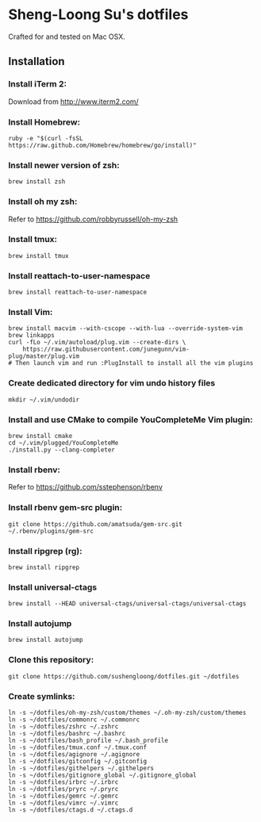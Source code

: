 Sheng-Loong Su's dotfiles
=========================

Crafted for and tested on Mac OSX. 

## Installation

### Install iTerm 2:
Download from http://www.iterm2.com/

### Install Homebrew:
```
ruby -e "$(curl -fsSL https://raw.github.com/Homebrew/homebrew/go/install)"
```

### Install newer version of zsh:
```
brew install zsh
```

### Install oh my zsh:
Refer to https://github.com/robbyrussell/oh-my-zsh

### Install tmux:
```
brew install tmux
```

### Install reattach-to-user-namespace
```
brew install reattach-to-user-namespace
```

### Install Vim:
```
brew install macvim --with-cscope --with-lua --override-system-vim
brew linkapps
curl -fLo ~/.vim/autoload/plug.vim --create-dirs \
    https://raw.githubusercontent.com/junegunn/vim-plug/master/plug.vim
# Then launch vim and run :PlugInstall to install all the vim plugins
```

### Create dedicated directory for vim undo history files
```
mkdir ~/.vim/undodir
```

### Install and use CMake to compile YouCompleteMe Vim plugin:
```
brew install cmake
cd ~/.vim/plugged/YouCompleteMe
./install.py --clang-completer
```

### Install rbenv:
Refer to https://github.com/sstephenson/rbenv

### Install rbenv gem-src plugin:
```
git clone https://github.com/amatsuda/gem-src.git ~/.rbenv/plugins/gem-src
```

### Install ripgrep (rg):
```
brew install ripgrep
```

### Install universal-ctags
```
brew install --HEAD universal-ctags/universal-ctags/universal-ctags
```

### Install autojump
```
brew install autojump
```

### Clone this repository:
```
git clone https://github.com/sushengloong/dotfiles.git ~/dotfiles
```

### Create symlinks:
```
ln -s ~/dotfiles/oh-my-zsh/custom/themes ~/.oh-my-zsh/custom/themes
ln -s ~/dotfiles/commonrc ~/.commonrc
ln -s ~/dotfiles/zshrc ~/.zshrc
ln -s ~/dotfiles/bashrc ~/.bashrc
ln -s ~/dotfiles/bash_profile ~/.bash_profile
ln -s ~/dotfiles/tmux.conf ~/.tmux.conf
ln -s ~/dotfiles/agignore ~/.agignore
ln -s ~/dotfiles/gitconfig ~/.gitconfig
ln -s ~/dotfiles/githelpers ~/.githelpers
ln -s ~/dotfiles/gitignore_global ~/.gitignore_global
ln -s ~/dotfiles/irbrc ~/.irbrc
ln -s ~/dotfiles/pryrc ~/.pryrc
ln -s ~/dotfiles/gemrc ~/.gemrc
ln -s ~/dotfiles/vimrc ~/.vimrc
ln -s ~/dotfiles/ctags.d ~/.ctags.d
```
